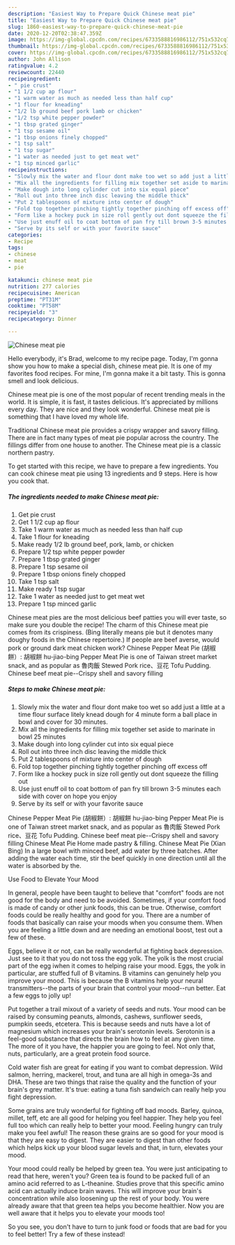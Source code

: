```yaml
---
description: "Easiest Way to Prepare Quick Chinese meat pie"
title: "Easiest Way to Prepare Quick Chinese meat pie"
slug: 1860-easiest-way-to-prepare-quick-chinese-meat-pie
date: 2020-12-20T02:38:47.359Z
image: https://img-global.cpcdn.com/recipes/6733588816986112/751x532cq70/chinese-meat-pie-recipe-main-photo.jpg
thumbnail: https://img-global.cpcdn.com/recipes/6733588816986112/751x532cq70/chinese-meat-pie-recipe-main-photo.jpg
cover: https://img-global.cpcdn.com/recipes/6733588816986112/751x532cq70/chinese-meat-pie-recipe-main-photo.jpg
author: John Allison
ratingvalue: 4.2
reviewcount: 22440
recipeingredient:
- " pie crust"
- "1 1/2 cup ap flour"
- "1 warm water as much as needed less than half cup"
- "1 flour for kneading"
- "1/2 lb ground beef pork lamb or chicken"
- "1/2 tsp white pepper powder"
- "1 tbsp grated ginger"
- "1 tsp sesame oil"
- "1 tbsp onions finely chopped"
- "1 tsp salt"
- "1 tsp sugar"
- "1 water as needed just to get meat wet"
- "1 tsp minced garlic"
recipeinstructions:
- "Slowly mix the water and flour dont make too wet so add just a little at a time flour surface litely knead dough for 4 minute form a ball place in bowl and cover for 30 minutes."
- "Mix all the ingredients for filling mix together set aside to marinate in bowl 25 minutes"
- "Make dough into long cylinder cut into six equal piece"
- "Roll out into three inch disc leaving the middle thick"
- "Put 2 tablespoons of mixture into center of dough"
- "Fold top together pinching tightly together pinching off excess off"
- "Form like a hockey puck in size roll gently out dont squeeze the filling out"
- "Use just enuff oil to coat bottom of pan fry till brown 3-5 minutes each side with cover on hope you enjoy"
- "Serve by its self or with your favorite sauce"
categories:
- Recipe
tags:
- chinese
- meat
- pie

katakunci: chinese meat pie 
nutrition: 277 calories
recipecuisine: American
preptime: "PT31M"
cooktime: "PT58M"
recipeyield: "3"
recipecategory: Dinner

---
```



![Chinese meat pie](https://img-global.cpcdn.com/recipes/6733588816986112/751x532cq70/chinese-meat-pie-recipe-main-photo.jpg)

Hello everybody, it's Brad, welcome to my recipe page. Today, I'm gonna show you how to make a special dish, chinese meat pie. It is one of my favorites food recipes. For mine, I'm gonna make it a bit tasty. This is gonna smell and look delicious.

Chinese meat pie is one of the most popular of recent trending meals in the world. It is simple, it is fast, it tastes delicious. It's appreciated by millions every day. They are nice and they look wonderful. Chinese meat pie is something that I have loved my whole life.

Traditional Chinese meat pie provides a crispy wrapper and savory filling. There are in fact many types of meat pie popular across the country. The fillings differ from one house to another. The Chinese meat pie is a classic northern pastry.


To get started with this recipe, we have to prepare a few ingredients. You can cook chinese meat pie using 13 ingredients and 9 steps. Here is how you cook that.

<!--inarticleads1-->

##### The ingredients needed to make Chinese meat pie:

1. Get  pie crust
1. Get 1 1/2 cup ap flour
1. Take 1 warm water as much as needed less than half cup
1. Take 1 flour for kneading
1. Make ready 1/2 lb ground beef, pork, lamb, or chicken
1. Prepare 1/2 tsp white pepper powder
1. Prepare 1 tbsp grated ginger
1. Prepare 1 tsp sesame oil
1. Prepare 1 tbsp onions finely chopped
1. Take 1 tsp salt
1. Make ready 1 tsp sugar
1. Take 1 water as needed just to get meat wet
1. Prepare 1 tsp minced garlic


Chinese meat pies are the most delicious beef patties you will ever taste, so make sure you double the recipe! The charm of this Chinese meat pie comes from its crispiness. (Bing literally means pie but it denotes many doughy foods in the Chinese repertoire.) If people are beef averse, would pork or ground dark meat chicken work? Chinese Pepper Meat Pie (胡椒餅）: 胡椒餅 hu-jiao-bing Pepper Meat Pie is one of Taiwan street market snack, and as popular as 魯肉飯 Stewed Pork rice、豆花 Tofu Pudding. Chinese beef meat pie--Crispy shell and savory filling 

<!--inarticleads2-->

##### Steps to make Chinese meat pie:

1. Slowly mix the water and flour dont make too wet so add just a little at a time flour surface litely knead dough for 4 minute form a ball place in bowl and cover for 30 minutes.
1. Mix all the ingredients for filling mix together set aside to marinate in bowl 25 minutes
1. Make dough into long cylinder cut into six equal piece
1. Roll out into three inch disc leaving the middle thick
1. Put 2 tablespoons of mixture into center of dough
1. Fold top together pinching tightly together pinching off excess off
1. Form like a hockey puck in size roll gently out dont squeeze the filling out
1. Use just enuff oil to coat bottom of pan fry till brown 3-5 minutes each side with cover on hope you enjoy
1. Serve by its self or with your favorite sauce


Chinese Pepper Meat Pie (胡椒餅）: 胡椒餅 hu-jiao-bing Pepper Meat Pie is one of Taiwan street market snack, and as popular as 魯肉飯 Stewed Pork rice、豆花 Tofu Pudding. Chinese beef meat pie--Crispy shell and savory filling Chinese Meat Pie Home made pastry &amp; filling. Chinese Meat Pie (Xian Bing) In a large bowl with minced beef, add water by three batches. After adding the water each time, stir the beef quickly in one direction until all the water is absorbed by the. 

Use Food to Elevate Your Mood


In general, people have been taught to believe that "comfort" foods are not good for the body and need to be avoided. Sometimes, if your comfort food is made of candy or other junk foods, this can be true. Otherwise, comfort foods could be really healthy and good for you. There are a number of foods that basically can raise your moods when you consume them. When you are feeling a little down and are needing an emotional boost, test out a few of these.

Eggs, believe it or not, can be really wonderful at fighting back depression. Just see to it that you do not toss the egg yolk. The yolk is the most crucial part of the egg iwhen it comes to helping raise your mood. Eggs, the yolk in particular, are stuffed full of B vitamins. B vitamins can genuinely help you improve your mood. This is because the B vitamins help your neural transmitters--the parts of your brain that control your mood--run better. Eat a few eggs to jolly up!

Put together a trail mixout of a variety of seeds and nuts. Your mood can be raised by consuming peanuts, almonds, cashews, sunflower seeds, pumpkin seeds, etcetera. This is because seeds and nuts have a lot of magnesium which increases your brain's serotonin levels. Serotonin is a feel-good substance that directs the brain how to feel at any given time. The more of it you have, the happier you are going to feel. Not only that, nuts, particularly, are a great protein food source.

Cold water fish are great for eating if you want to combat depression. Wild salmon, herring, mackerel, trout, and tuna are all high in omega-3s and DHA. These are two things that raise the quality and the function of your brain's grey matter. It's true: eating a tuna fish sandwich can really help you fight depression. 

Some grains are truly wonderful for fighting off bad moods. Barley, quinoa, millet, teff, etc are all good for helping you feel happier. They help you feel full too which can really help to better your mood. Feeling hungry can truly make you feel awful! The reason these grains are so good for your mood is that they are easy to digest. They are easier to digest than other foods which helps kick up your blood sugar levels and that, in turn, elevates your mood.

Your mood could really be helped by green tea. You were just anticipating to read that here, weren't you? Green tea is found to be packed full of an amino acid referred to as L-theanine. Studies prove that this specific amino acid can actually induce brain waves. This will improve your brain's concentration while also loosening up the rest of your body. You were already aware that that green tea helps you become healthier. Now you are well aware that it helps you to elevate your moods too!

So you see, you don't have to turn to junk food or foods that are bad for you to feel better! Try a few of these instead!

